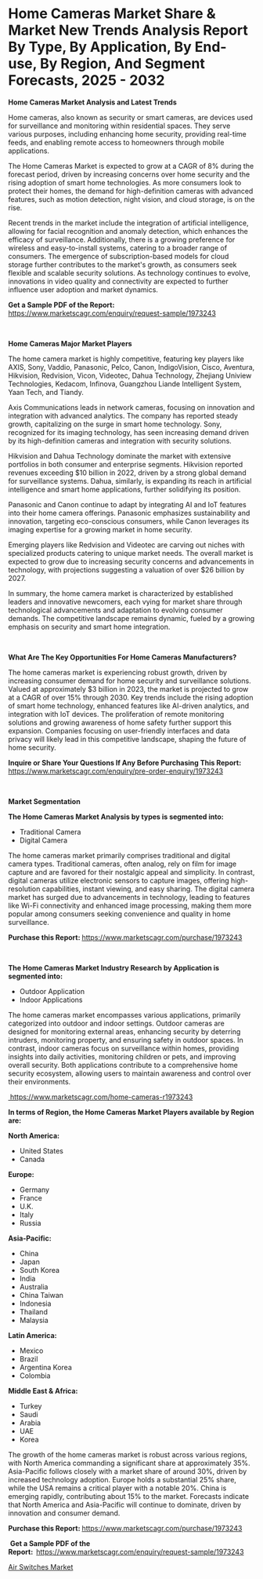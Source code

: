 <p><h1>Home Cameras Market Share & Market New Trends Analysis Report By Type, By Application, By End-use, By Region, And Segment Forecasts, 2025 - 2032</h1></p><p><strong>Home Cameras Market Analysis and Latest Trends</strong></p>
<p><p>Home cameras, also known as security or smart cameras, are devices used for surveillance and monitoring within residential spaces. They serve various purposes, including enhancing home security, providing real-time feeds, and enabling remote access to homeowners through mobile applications. </p><p>The Home Cameras Market is expected to grow at a CAGR of 8% during the forecast period, driven by increasing concerns over home security and the rising adoption of smart home technologies. As more consumers look to protect their homes, the demand for high-definition cameras with advanced features, such as motion detection, night vision, and cloud storage, is on the rise. </p><p>Recent trends in the market include the integration of artificial intelligence, allowing for facial recognition and anomaly detection, which enhances the efficacy of surveillance. Additionally, there is a growing preference for wireless and easy-to-install systems, catering to a broader range of consumers. The emergence of subscription-based models for cloud storage further contributes to the market's growth, as consumers seek flexible and scalable security solutions. As technology continues to evolve, innovations in video quality and connectivity are expected to further influence user adoption and market dynamics.</p></p>
<p><strong>Get a Sample PDF of the Report:&nbsp;</strong> <a href="https://www.marketscagr.com/enquiry/request-sample/1973243?utm_campaign=3501&utm_medium=2&utm_source=Github&utm_content=ia&utm_term=06042025&utm_id=home-cameras">https://www.marketscagr.com/enquiry/request-sample/1973243</a></p>
<p>&nbsp;</p>
<p><strong>Home Cameras Major Market Players</strong></p>
<p><p>The home camera market is highly competitive, featuring key players like AXIS, Sony, Vaddio, Panasonic, Pelco, Canon, IndigoVision, Cisco, Aventura, Hikvision, Redvision, Vicon, Videotec, Dahua Technology, Zhejiang Uniview Technologies, Kedacom, Infinova, Guangzhou Liande Intelligent System, Yaan Tech, and Tiandy. </p><p>Axis Communications leads in network cameras, focusing on innovation and integration with advanced analytics. The company has reported steady growth, capitalizing on the surge in smart home technology. Sony, recognized for its imaging technology, has seen increasing demand driven by its high-definition cameras and integration with security solutions.</p><p>Hikvision and Dahua Technology dominate the market with extensive portfolios in both consumer and enterprise segments. Hikvision reported revenues exceeding $10 billion in 2022, driven by a strong global demand for surveillance systems. Dahua, similarly, is expanding its reach in artificial intelligence and smart home applications, further solidifying its position.</p><p>Panasonic and Canon continue to adapt by integrating AI and IoT features into their home camera offerings. Panasonic emphasizes sustainability and innovation, targeting eco-conscious consumers, while Canon leverages its imaging expertise for a growing market in home security.</p><p>Emerging players like Redvision and Videotec are carving out niches with specialized products catering to unique market needs. The overall market is expected to grow due to increasing security concerns and advancements in technology, with projections suggesting a valuation of over $26 billion by 2027.</p><p>In summary, the home camera market is characterized by established leaders and innovative newcomers, each vying for market share through technological advancements and adaptation to evolving consumer demands. The competitive landscape remains dynamic, fueled by a growing emphasis on security and smart home integration.</p></p>
<p>&nbsp;</p>
<p><strong>What Are The Key Opportunities For Home Cameras Manufacturers?</strong></p>
<p><p>The home cameras market is experiencing robust growth, driven by increasing consumer demand for home security and surveillance solutions. Valued at approximately $3 billion in 2023, the market is projected to grow at a CAGR of over 15% through 2030. Key trends include the rising adoption of smart home technology, enhanced features like AI-driven analytics, and integration with IoT devices. The proliferation of remote monitoring solutions and growing awareness of home safety further support this expansion. Companies focusing on user-friendly interfaces and data privacy will likely lead in this competitive landscape, shaping the future of home security.</p></p>
<p><strong>Inquire or Share Your Questions If Any Before Purchasing This Report:</strong> <a href="https://www.marketscagr.com/enquiry/pre-order-enquiry/1973243?utm_campaign=3501&utm_medium=2&utm_source=Github&utm_content=ia&utm_term=06042025&utm_id=home-cameras">https://www.marketscagr.com/enquiry/pre-order-enquiry/1973243</a></p>
<p>&nbsp;</p>
<p><strong>Market Segmentation</strong></p>
<p><strong>The Home Cameras Market Analysis by types is segmented into:</strong></p>
<p><ul><li>Traditional Camera</li><li>Digital Camera</li></ul></p>
<p><p>The home cameras market primarily comprises traditional and digital camera types. Traditional cameras, often analog, rely on film for image capture and are favored for their nostalgic appeal and simplicity. In contrast, digital cameras utilize electronic sensors to capture images, offering high-resolution capabilities, instant viewing, and easy sharing. The digital camera market has surged due to advancements in technology, leading to features like Wi-Fi connectivity and enhanced image processing, making them more popular among consumers seeking convenience and quality in home surveillance.</p></p>
<p><strong>Purchase this Report:&nbsp;</strong><a href="https://www.marketscagr.com/purchase/1973243?utm_campaign=3501&utm_medium=2&utm_source=Github&utm_content=ia&utm_term=06042025&utm_id=home-cameras">https://www.marketscagr.com/purchase/1973243</a></p>
<p>&nbsp;</p>
<p><strong>The Home Cameras Market Industry Research by Application is segmented into:</strong></p>
<p><ul><li>Outdoor Application</li><li>Indoor Applications</li></ul></p>
<p><p>The home cameras market encompasses various applications, primarily categorized into outdoor and indoor settings. Outdoor cameras are designed for monitoring external areas, enhancing security by deterring intruders, monitoring property, and ensuring safety in outdoor spaces. In contrast, indoor cameras focus on surveillance within homes, providing insights into daily activities, monitoring children or pets, and improving overall security. Both applications contribute to a comprehensive home security ecosystem, allowing users to maintain awareness and control over their environments.</p></p>
<p><a href="https://www.marketscagr.com/home-cameras-r1973243?utm_campaign=3501&utm_medium=2&utm_source=Github&utm_content=ia&utm_term=06042025&utm_id=home-cameras">&nbsp;https://www.marketscagr.com/home-cameras-r1973243</a></p>
<p><strong>In terms of Region, the Home Cameras Market Players available by Region are:</strong></p>
<p>
    <p> <strong> North America: </strong>
        <ul>
            <li>United States</li>
            <li>Canada</li>
        </ul>
        </p> 
    <p> <strong> Europe: </strong>
        <ul>
            <li>Germany</li>
            <li>France</li>
            <li>U.K.</li>
            <li>Italy</li>
            <li>Russia</li>
        </ul>
        </p> 
    <p> <strong> Asia-Pacific: </strong>
        <ul>
            <li>China</li>
            <li>Japan</li>
            <li>South Korea</li>
            <li>India</li>
            <li>Australia</li>
            <li>China Taiwan</li>
            <li>Indonesia</li>
            <li>Thailand</li>
            <li>Malaysia</li>
        </ul>
        </p> 
    <p> <strong> Latin America: </strong>
        <ul>
            <li>Mexico</li>
            <li>Brazil</li>
            <li>Argentina Korea</li>
            <li>Colombia</li>
        </ul>
        </p> 
    <p> <strong> Middle East & Africa: </strong>
        <ul>
            <li>Turkey</li>
            <li>Saudi</li>
            <li>Arabia</li>
            <li>UAE</li>
            <li>Korea</li>
        </ul>
    </p>
    </p>
<p><p>The growth of the home cameras market is robust across various regions, with North America commanding a significant share at approximately 35%. Asia-Pacific follows closely with a market share of around 30%, driven by increased technology adoption. Europe holds a substantial 25% share, while the USA remains a critical player with a notable 20%. China is emerging rapidly, contributing about 15% to the market. Forecasts indicate that North America and Asia-Pacific will continue to dominate, driven by innovation and consumer demand.</p></p>
<p><strong>Purchase this Report: </strong><a href="https://www.marketscagr.com/purchase/1973243?utm_campaign=3501&utm_medium=2&utm_source=Github&utm_content=ia&utm_term=06042025&utm_id=home-cameras">https://www.marketscagr.com/purchase/1973243</a></p>
<p>&nbsp;<strong>Get a Sample PDF of the Report:&nbsp;&nbsp;</strong><a href="https://www.marketscagr.com/enquiry/request-sample/1973243?utm_campaign=3501&utm_medium=2&utm_source=Github&utm_content=ia&utm_term=06042025&utm_id=home-cameras">https://www.marketscagr.com/enquiry/request-sample/1973243</a></p>
<p><strong></strong></p>
<p><p><a href="https://github.com/dibesnayee/Market-Research-Report-List-1/blob/main/air-switches-market.md?utm_campaign=3501&utm_medium=2&utm_source=Github&utm_content=ia&utm_term=06042025&utm_id=home-cameras">Air Switches Market</a></p></p>